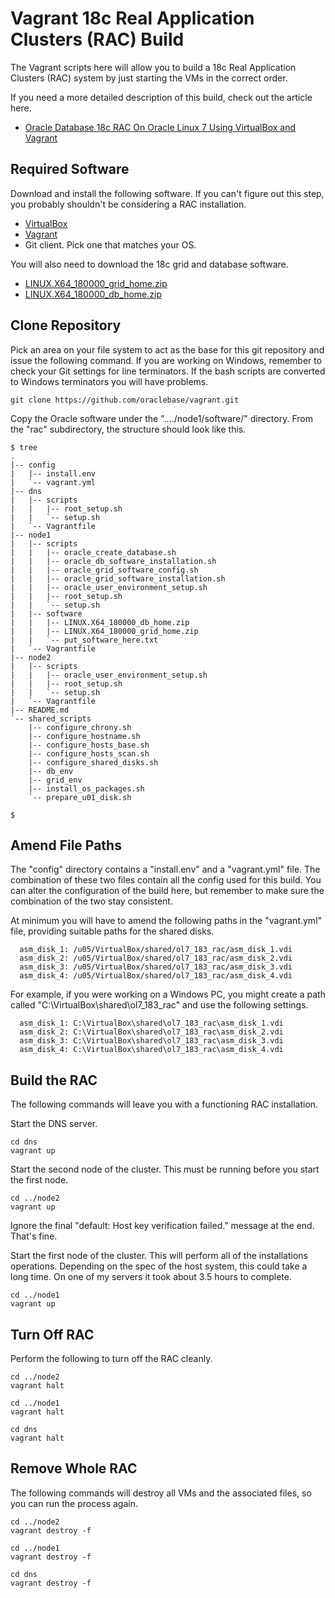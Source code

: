# Vagrant 18c Real Application Clusters (RAC) Build

The Vagrant scripts here will allow you to build a 18c Real Application Clusters (RAC) system by just starting the VMs in the correct order.

If you need a more detailed description of this build, check out the article here.

* [Oracle Database 18c RAC On Oracle Linux 7 Using VirtualBox and Vagrant](https://oracle-base.com/articles/18c/oracle-db-18c-rac-installation-on-oracle-linux-7-using-virtualbox)

## Required Software

Download and install the following software. If you can't figure out this step, you probably shouldn't be considering a RAC installation.

* [VirtualBox](https://www.virtualbox.org/wiki/Downloads)
* [Vagrant](https://www.vagrantup.com/downloads.html)
* Git client. Pick one that matches your OS.

You will also need to download the 18c grid and database software.

* [LINUX.X64_180000_grid_home.zip](https://www.oracle.com/technetwork/database/enterprise-edition/downloads/oracle18c-linux-180000-5022980.html)
* [LINUX.X64_180000_db_home.zip](https://www.oracle.com/technetwork/database/enterprise-edition/downloads/oracle18c-linux-180000-5022980.html)

## Clone Repository

Pick an area on your file system to act as the base for this git repository and issue the following command. If you are working on Windows, remember to check your Git settings for line terminators. If the bash scripts are converted to Windows terminators you will have problems.

```
git clone https://github.com/oraclebase/vagrant.git
```

Copy the Oracle software under the "..../node1/software/" directory. From the "rac" subdirectory, the structure should look like this.

```
$ tree
.
|-- config
|   |-- install.env
|   `-- vagrant.yml
|-- dns
|   |-- scripts
|   |   |-- root_setup.sh
|   |   `-- setup.sh
|   `-- Vagrantfile
|-- node1
|   |-- scripts
|   |   |-- oracle_create_database.sh
|   |   |-- oracle_db_software_installation.sh
|   |   |-- oracle_grid_software_config.sh
|   |   |-- oracle_grid_software_installation.sh
|   |   |-- oracle_user_environment_setup.sh
|   |   |-- root_setup.sh
|   |   `-- setup.sh
|   |-- software
|   |   |-- LINUX.X64_180000_db_home.zip
|   |   |-- LINUX.X64_180000_grid_home.zip
|   |   `-- put_software_here.txt
|   `-- Vagrantfile
|-- node2
|   |-- scripts
|   |   |-- oracle_user_environment_setup.sh
|   |   |-- root_setup.sh
|   |   `-- setup.sh
|   `-- Vagrantfile
|-- README.md
`-- shared_scripts
    |-- configure_chrony.sh
    |-- configure_hostname.sh
    |-- configure_hosts_base.sh
    |-- configure_hosts_scan.sh
    |-- configure_shared_disks.sh
    |-- db_env
    |-- grid_env
    |-- install_os_packages.sh
    `-- prepare_u01_disk.sh

$ 
```

## Amend File Paths

The "config" directory contains a "install.env" and a "vagrant.yml" file. The combination of these two files contain all the config used for this build. You can alter the configuration of the build here, but remember to make sure the combination of the two stay consistent.

At minimum you will have to amend the following paths in the "vagrant.yml" file, providing suitable paths for the shared disks.

```
  asm_disk_1: /u05/VirtualBox/shared/ol7_183_rac/asm_disk_1.vdi
  asm_disk_2: /u05/VirtualBox/shared/ol7_183_rac/asm_disk_2.vdi
  asm_disk_3: /u05/VirtualBox/shared/ol7_183_rac/asm_disk_3.vdi
  asm_disk_4: /u05/VirtualBox/shared/ol7_183_rac/asm_disk_4.vdi
```

For example, if you were working on a Windows PC, you might create a path called "C:\VirtualBox\shared\ol7_183_rac" and use the following settings.

```
  asm_disk_1: C:\VirtualBox\shared\ol7_183_rac\asm_disk_1.vdi
  asm_disk_2: C:\VirtualBox\shared\ol7_183_rac\asm_disk_2.vdi
  asm_disk_3: C:\VirtualBox\shared\ol7_183_rac\asm_disk_3.vdi
  asm_disk_4: C:\VirtualBox\shared\ol7_183_rac\asm_disk_4.vdi
```

## Build the RAC

The following commands will leave you with a functioning RAC installation.

Start the DNS server.

```
cd dns
vagrant up
```

Start the second node of the cluster. This must be running before you start the first node.

```
cd ../node2
vagrant up
```

Ignore the final "default: Host key verification failed." message at the end. That's fine.

Start the first node of the cluster. This will perform all of the installations operations. Depending on the spec of the host system, this could take a long time. On one of my servers it took about 3.5 hours to complete.

```
cd ../node1
vagrant up
```

## Turn Off RAC

Perform the following to turn off the RAC cleanly.

```
cd ../node2
vagrant halt

cd ../node1
vagrant halt

cd dns
vagrant halt
```

## Remove Whole RAC

The following commands will destroy all VMs and the associated files, so you can run the process again.

```
cd ../node2
vagrant destroy -f

cd ../node1
vagrant destroy -f

cd dns
vagrant destroy -f
```
